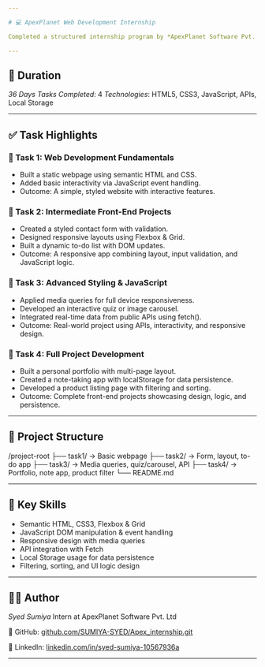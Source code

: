 ```yaml
---

# 💻 ApexPlanet Web Development Internship

Completed a structured internship program by *ApexPlanet Software Pvt. Ltd, focused on building responsive, interactive web projects using **HTML, **CSS, and **JavaScript*.

---
```


## 📅 Duration

*36 Days*
*Tasks Completed*: 4
*Technologies*: HTML5, CSS3, JavaScript, APIs, Local Storage

---

## ✅ Task Highlights

### 🔹 Task 1: Web Development Fundamentals

* Built a static webpage using semantic HTML and CSS.
* Added basic interactivity via JavaScript event handling.
* Outcome: A simple, styled website with interactive features.

### 🔹 Task 2: Intermediate Front-End Projects

* Created a styled contact form with validation.
* Designed responsive layouts using Flexbox & Grid.
* Built a dynamic to-do list with DOM updates.
* Outcome: A responsive app combining layout, input validation, and JavaScript logic.

### 🔹 Task 3: Advanced Styling & JavaScript

* Applied media queries for full device responsiveness.
* Developed an interactive quiz or image carousel.
* Integrated real-time data from public APIs using fetch().
* Outcome: Real-world project using APIs, interactivity, and responsive design.

### 🔹 Task 4: Full Project Development

* Built a personal portfolio with multi-page layout.
* Created a note-taking app with localStorage for data persistence.
* Developed a product listing page with filtering and sorting.
* Outcome: Complete front-end projects showcasing design, logic, and persistence.

---

## 📂 Project Structure


/project-root
├── task1/         → Basic webpage
├── task2/         → Form, layout, to-do app
├── task3/         → Media queries, quiz/carousel, API
├── task4/         → Portfolio, note app, product filter
└── README.md


---

## 🎯 Key Skills

* Semantic HTML, CSS3, Flexbox & Grid
* JavaScript DOM manipulation & event handling
* Responsive design with media queries
* API integration with Fetch
* Local Storage usage for data persistence
* Filtering, sorting, and UI logic design

---

## 👨‍💻 Author

*Syed Sumiya*
Intern at ApexPlanet Software Pvt. Ltd

🔗 GitHub: [github.com/SUMIYA-SYED/Apex\_internship.git](https://github.com/SUMIYA-SYED/Apex_internship.git)

🔗 LinkedIn: [linkedin.com/in/syed-sumiya-10567936a](https://www.linkedin.com/in/syed-sumiya-10567936a)

---
